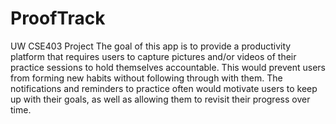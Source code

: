 # ProofTrack
UW CSE403 Project
The goal of this app is to provide a productivity platform that requires users to capture pictures and/or videos of their practice sessions to hold themselves accountable.
This would prevent users from forming new habits without following through with them. 
The notifications and reminders to practice often would motivate users to keep up with their goals, as well as allowing them to revisit their progress over time. 
